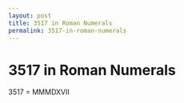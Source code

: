 ```yaml
---
layout: post
title: 3517 in Roman Numerals
permalink: 3517-in-roman-numerals
---
```


# 3517 in Roman Numerals

3517 = MMMDXVII
